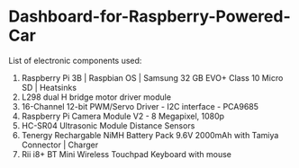 # Dashboard-for-Raspberry-Powered-Car

List of electronic components used:

 1. Raspberry Pi 3B | Raspbian OS | Samsung 32 GB EVO+ Class 10 Micro SD | Heatsinks
 2. L298 dual H bridge motor driver module
 3. 16-Channel 12-bit PWM/Servo Driver - I2C interface - PCA9685
 4. Raspberry Pi Camera Module V2 - 8 Megapixel, 1080p
 5. HC-SR04 Ultrasonic Module Distance Sensors
 6. Tenergy Rechargable NiMH Battery Pack 9.6V 2000mAh with Tamiya Connector | Charger
 7. Rii i8+ BT Mini Wireless Touchpad Keyboard with mouse